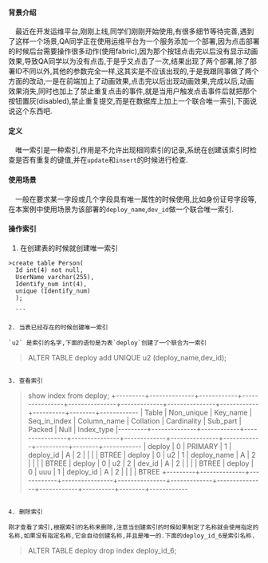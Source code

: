 #### 背景介绍

&emsp;最近在开发运维平台,刚刚上线,同学们刚刚开始使用,有很多细节等待完善,遇到了这样一个场景,QA同学正在使用运维平台为一个服务添加一个部署,因为点击部署的时候后台需要操作很多动作(使用fabric),因为那个按钮点击完以后没有显示动画效果,导致QA同学以为没有点击,于是乎又点击了一次,结果出现了两个部署,除了部署ID不同以外,其他的参数完全一样,这其实是不应该出现的,于是我跟同事做了两个方面的改动,一是在前端加上了动画效果,点击完以后出现动画效果,完成以后,动画效果消失,同时也加上了禁止重复点击的事件,就是当用户触发点击事件后就把那个按钮置灰(disabled),禁止重复提交,而是在数据库上加上一个联合唯一索引,下面说说这个东西吧.

#### 定义

&emsp;唯一索引是一种索引,作用是不允许出现相同索引的记录,系统在创建该索引时检查是否有重复的键值,并在`update`和`insert`的时候进行检查.

#### 使用场景

&emsp;一般在要求某一字段或几个字段具有唯一属性的时候使用,比如身份证号字段等,在本案例中使用场景为该部署的`deploy_name`,`dev_id`做一个联合唯一索引.

#### 操作索引

1. 在创建表的时候就创建唯一索引

  ```
  >create table Person(
    Id int(4) not null,
    UserName varchar(255),
    Identify_num int(4),
    unique (Identify_num)
    );

    ```

2. 当表已经存在的时候创建唯一索引

  `u2` 是索引的名字,下面的语句是为表`deploy`创建了一个联合为一索引
  ```
  >ALTER TABLE deploy add UNIQUE u2 (deploy_name,dev_id);
  ```

3. 查看索引

  ```
  >show index from deploy;
  +---------+--------------+------------+----------------+---------------+-------------+---------------+------------+----------+--------+------------
  | Table   |   Non_unique | Key_name   |   Seq_in_index | Column_name   | Collation   |   Cardinality |   Sub_part |   Packed | Null   | Index_type
  |---------+--------------+------------+----------------+---------------+-------------+---------------+------------+----------+--------+------------
  | deploy  |            0 | PRIMARY    |              1 | deploy_id     | A           |             2 |     <null> |   <null> |        | BTREE
  | deploy  |            0 | u2         |              1 | deploy_name   | A           |             2 |     <null> |   <null> |        | BTREE
  | deploy  |            0 | u2         |              2 | dev_id        | A           |             2 |     <null> |   <null> |        | BTREE
  | deploy  |            0 | uuu        |              1 | deploy_id     | A           |             2 |     <null> |   <null> |        | BTREE
  +---------+--------------+------------+----------------+---------------+-------------+---------------+------------+----------+--------+------------
  ```

4. 删除索引

刚才查看了索引,根据索引的名称来删除,注意当创建索引的时候如果制定了名称就会使用指定的名称,如果没有指定名称,它会自动创建名称,并且是唯一的.下面的deploy_id_6是索引名称.

```
>ALTER TABLE deploy drop index deploy_id_6;
```  
